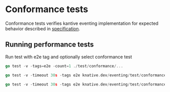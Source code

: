 # Conformance tests

Conformance tests verifies kantive eventing implementation for expected behavior described in
[specification](https://github.com/knative/eventing/tree/master/docs/spec).

## Running performance tests

Run test with e2e tag and optionally select conformance test

```go
go test -v -tags=e2e -count=1 ./test/conformance/...

go test -v -timeout 30s -tags e2e knative.dev/eventing/test/conformance -run ^TestMustPassTracingHeaders$

go test -v -timeout 30s -tags e2e knative.dev/eventing/test/conformance -run ^TestMustPassTracingHeaders$ --kubeconfig $KUBECONFIG
```
